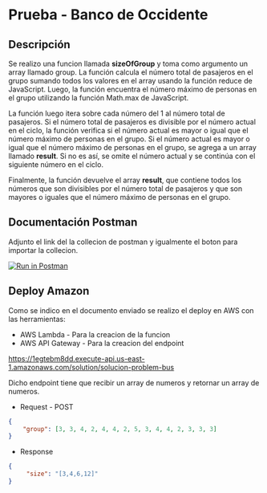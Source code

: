 # Prueba - Banco de Occidente


## Descripción

Se realizo una funcion llamada **sizeOfGroup** y toma como argumento un array llamado group. La función calcula el número total de pasajeros en el grupo sumando todos los valores en el array usando la función reduce de JavaScript. Luego, la función encuentra el número máximo de personas en el grupo utilizando la función Math.max de JavaScript.


La función luego itera sobre cada número del 1 al número total de pasajeros. Si el número total de pasajeros es divisible por el número actual en el ciclo, la función verifica si el número actual es mayor o igual que el número máximo de personas en el grupo. Si el número actual es mayor o igual que el número máximo de personas en el grupo, se agrega a un array llamado **result**. Si no es así, se omite el número actual y se continúa con el siguiente número en el ciclo.

Finalmente, la función devuelve el array **result**, que contiene todos los números que son divisibles por el número total de pasajeros y que son mayores o iguales que el número máximo de personas en el grupo.


## Documentación Postman

Adjunto el link del la collecion de postman y igualmente el boton para importar la collecion.

[![Run in Postman](https://run.pstmn.io/button.svg)](https://documenter.getpostman.com/view/21047963/2s93JtPNxB)


## Deploy Amazon

Como se indico en el documento enviado se realizo el deploy en AWS con las herramientas:

* AWS Lambda - Para la creacion de la funcion
* AWS API Gateway - Para la creacion del endpoint

https://1egtebm8dd.execute-api.us-east-1.amazonaws.com/solution/solucion-problem-bus

Dicho endpoint tiene que recibir un array de numeros y retornar un array de numeros.

* Request - POST

```json
{
    "group": [3, 3, 4, 2, 4, 4, 2, 5, 3, 4, 4, 2, 3, 3, 3]
}
```

* Response

```json
{
     "size": "[3,4,6,12]"
}
```


